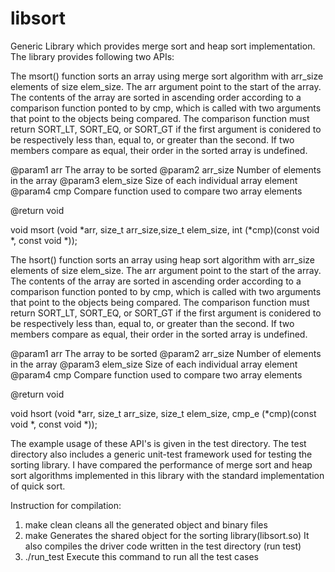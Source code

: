 # libsort

Generic Library which provides merge sort and heap sort implementation. The library provides following two APIs:

The msort() function sorts an array using merge sort algorithm with arr_size elements of size elem_size. The arr argument point to the start of the array. The contents of the array are sorted in ascending order according to a comparison function ponted to by cmp, which is called with two arguments that point to the objects being compared. The comparison function must return SORT_LT, SORT_EQ, or SORT_GT if the first argument is conidered to be respectively less than, equal to, or greater than the second. If two members compare as equal, their order in the sorted array is undefined.

@param1 arr        The array to be sorted
@param2 arr_size   Number of elements in the array
@param3 elem_size  Size of each individual array element
@param4 cmp        Compare function used to compare two array elements

@return            void

void msort (void *arr, size_t arr_size,size_t elem_size, int (*cmp)(const void *, const void *));

The hsort() function sorts an array using heap sort algorithm with arr_size elements of size elem_size. The arr argument point to the start of the array. The contents of the array are sorted in ascending order according to a comparison function ponted to by cmp, which is called with two arguments that point to the objects being compared. The comparison function must return SORT_LT, SORT_EQ, or SORT_GT if the first argument is conidered to be respectively less than, equal to, or greater than the second. If two members compare as equal, their order in the sorted array is undefined.

@param1 arr        The array to be sorted
@param2 arr_size   Number of elements in the array
@param3 elem_size  Size of each individual array element
@param4 cmp        Compare function used to compare two array elements

@return            void

void hsort (void *arr, size_t arr_size, size_t elem_size, cmp_e (*cmp)(const void *, const void *));

The example usage of these API's is given in the test directory. The test directory also includes a generic unit-test framework used for testing the sorting library. 
I have compared the performance of merge sort and heap sort algorithms implemented in this library with the standard implementation of quick sort. 

Instruction for compilation: 
1. make clean
        cleans all the generated object and binary files
2. make
        Generates the shared object for the sorting library(libsort.so)
        It also compiles the driver code written in the test directory (run test)
3. ./run_test
        Execute this command to run all the test cases
